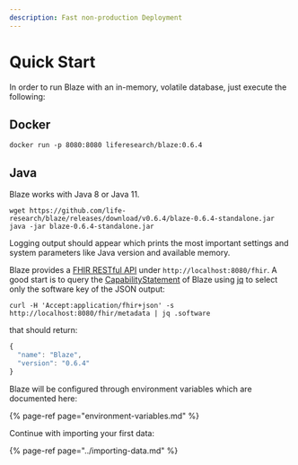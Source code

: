 ```yaml
---
description: Fast non-production Deployment
---
```


# Quick Start

In order to run Blaze with an in-memory, volatile database, just execute the following:

## Docker

```text
docker run -p 8080:8080 liferesearch/blaze:0.6.4
```

## Java

Blaze works with Java 8 or Java 11.

```text
wget https://github.com/life-research/blaze/releases/download/v0.6.4/blaze-0.6.4-standalone.jar
java -jar blaze-0.6.4-standalone.jar
```

Logging output should appear which prints the most important settings and system parameters like Java version and available memory.

Blaze provides a [FHIR RESTful API](https://www.hl7.org/fhir/http.html) under `http://localhost:8080/fhir`. A good start is to query the [CapabilityStatement](https://www.hl7.org/fhir/capabilitystatement.html) of Blaze using [jq](https://stedolan.github.io/jq/) to select only the software key of the JSON output:

```text
curl -H 'Accept:application/fhir+json' -s http://localhost:8080/fhir/metadata | jq .software
```

that should return:

```javascript
{
  "name": "Blaze",
  "version": "0.6.4"
}
```

Blaze will be configured through environment variables which are documented here:

{% page-ref page="environment-variables.md" %}

Continue with importing your first data:

{% page-ref page="../importing-data.md" %}


